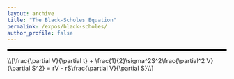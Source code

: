 ```yaml
---
layout: archive
title: "The Black-Scholes Equation"
permalink: /expos/black-scholes/
author_profile: false
---
```

<hr style="border: 2px solid black;">
\\[\frac{\partial V}{\partial t} + \frac{1}{2}\sigma^2S^2\frac{\partial^2 V}{\partial S^2} = rV - rS\frac{\partial V}{\partial S}\\]
